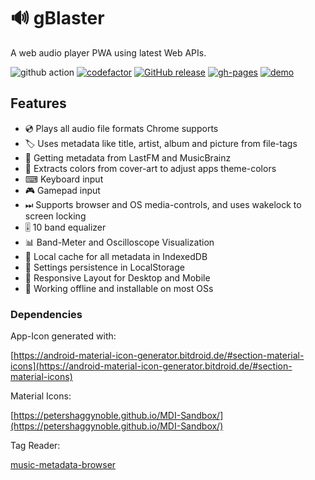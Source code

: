 # 🔊 gBlaster

A web audio player PWA using latest Web APIs.

![github action](https://github.com/motabass/gblaster/actions/workflows/build.yml/badge.svg)
[![codefactor](https://www.codefactor.io/repository/github/motabass/gblaster/badge)](https://www.codefactor.io/repository/github/motabass/gblaster)
[![GitHub release](https://img.shields.io/github/release/motabass/gblaster.svg)](https://GitHub.com/motabass/gblaster/releases/)
[![gh-pages](https://img.shields.io/badge/github-pages-blue.svg)](https://motabass.github.io/gblaster/)
[![demo](https://img.shields.io/badge/demo-online-green.svg)](https://gblaster-player.firebaseapp.com)

## Features

- 💿 Plays all audio file formats Chrome supports
- 🏷 Uses metadata like title, artist, album and picture from file-tags
- 🔗 Getting metadata from LastFM and MusicBrainz
- 🌈 Extracts colors from cover-art to adjust apps theme-colors
- ⌨ Keyboard input
- 🎮 Gamepad input
- ⏭ Supports browser and OS media-controls, and uses wakelock to screen locking
- 🎚 10 band equalizer
- 📊 Band-Meter and Oscilloscope Visualization
- 🔋 Local cache for all metadata in IndexedDB
- 🧲 Settings persistence in LocalStorage
- 📱 Responsive Layout for Desktop and Mobile
- 💾 Working offline and installable on most OSs

### Dependencies

App-Icon generated with:

[https://android-material-icon-generator.bitdroid.de/#section-material-icons](https://android-material-icon-generator.bitdroid.de/#section-material-icons)

Material Icons:

[https://petershaggynoble.github.io/MDI-Sandbox/](https://petershaggynoble.github.io/MDI-Sandbox/)

Tag Reader:

[music-metadata-browser](https://github.com/Borewit/music-metadata-browser)
